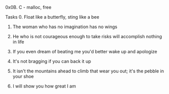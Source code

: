0x0B. C - malloc, free

Tasks
0. Float like a butterfly, sting like a bee 

1. The woman who has no imagination has no wings 

2. He who is not courageous enough to take risks will accomplish nothing in life 

3. If you even dream of beating me you'd better wake up and apologize 

4. It's not bragging if you can back it up 

5. It isn't the mountains ahead to climb that wear you out; it's the pebble in your shoe 

6. I will show you how great I am 


